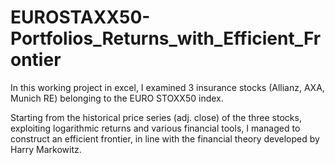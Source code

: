 # EUROSTAXX50-Portfolios_Returns_with_Efficient_Frontier
In this working project in excel, I examined 3 insurance stocks (Allianz, AXA, Munich RE) belonging to the EURO STOXX50 index.


Starting from the historical price series (adj. close) of the three stocks,
exploiting logarithmic returns and various financial tools,
I managed to construct an efficient frontier,
in line with the financial theory developed by Harry Markowitz.
